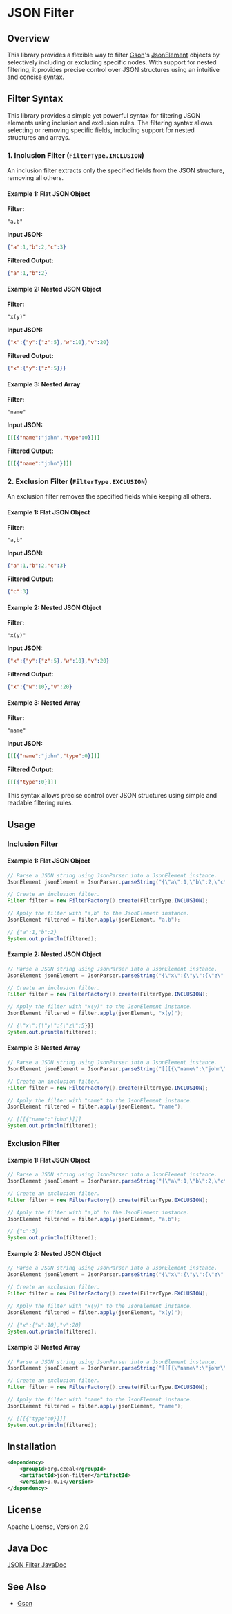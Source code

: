 # JSON Filter

## Overview

This library provides a flexible way to filter [Gson](https://github.com/google/gson)'s 
[JsonElement](https://www.javadoc.io/doc/com.google.code.gson/gson/latest/com.google.gson/com/google/gson/JsonElement.html) 
objects by selectively including or excluding specific nodes. With support for nested filtering, it provides precise control 
over JSON structures using an intuitive and concise syntax.

## Filter Syntax

This library provides a simple yet powerful syntax for filtering JSON elements using inclusion and exclusion rules. 
The filtering syntax allows selecting or removing specific fields, including support for nested structures and arrays.

### **1. Inclusion Filter (`FilterType.INCLUSION`)**
An inclusion filter extracts only the specified fields from the JSON structure, removing all others.

#### **Example 1: Flat JSON Object**
**Filter:**
```plaintext
"a,b"
```
**Input JSON:**
```json
{"a":1,"b":2,"c":3}
```
**Filtered Output:**
```json
{"a":1,"b":2}
```

#### **Example 2: Nested JSON Object**
**Filter:**
```plaintext
"x(y)"
```
**Input JSON:**
```json
{"x":{"y":{"z":5},"w":10},"v":20}
```
**Filtered Output:**
```json
{"x":{"y":{"z":5}}}
```

#### **Example 3: Nested Array**
**Filter:**
```plaintext
"name"
```
**Input JSON:**
```json
[[[{"name":"john","type":0}]]]
```
**Filtered Output:**
```json
[[[{"name":"john"}]]]
```

### **2. Exclusion Filter (`FilterType.EXCLUSION`)**
An exclusion filter removes the specified fields while keeping all others.

#### **Example 1: Flat JSON Object**
**Filter:**
```plaintext
"a,b"
```
**Input JSON:**
```json
{"a":1,"b":2,"c":3}
```
**Filtered Output:**
```json
{"c":3}
```

#### **Example 2: Nested JSON Object**
**Filter:**
```plaintext
"x(y)"
```
**Input JSON:**
```json
{"x":{"y":{"z":5},"w":10},"v":20}
```
**Filtered Output:**
```json
{"x":{"w":10},"v":20}
```

#### **Example 3: Nested Array**
**Filter:**
```plaintext
"name"
```
**Input JSON:**
```json
[[[{"name":"john","type":0}]]]
```
**Filtered Output:**
```json
[[[{"type":0}]]]
```

This syntax allows precise control over JSON structures using simple and readable filtering rules.

## Usage

### Inclusion Filter

#### Example 1: Flat JSON Object

```java
// Parse a JSON string using JsonParser into a JsonElement instance.
JsonElement jsonElement = JsonParser.parseString("{\"a\":1,\"b\":2,\"c\":3}");

// Create an inclusion filter.
Filter filter = new FilterFactory().create(FilterType.INCLUSION);

// Apply the filter with "a,b" to the JsonElement instance.
JsonElement filtered = filter.apply(jsonElement, "a,b");

// {"a":1,"b":2}
System.out.println(filtered);
```

#### Example 2: Nested JSON Object

```java
// Parse a JSON string using JsonParser into a JsonElement instance.
JsonElement jsonElement = JsonParser.parseString("{\"x\":{\"y\":{\"z\":5},\"w\":10},\"v\":20}");

// Create an inclusion filter.
Filter filter = new FilterFactory().create(FilterType.INCLUSION);

// Apply the filter with "x(y)" to the JsonElement instance.
JsonElement filtered = filter.apply(jsonElement, "x(y)");

// {\"x\":{\"y\":{\"z\":5}}}
System.out.println(filtered);
```

#### Example 3: Nested Array

```java
// Parse a JSON string using JsonParser into a JsonElement instance.
JsonElement jsonElement = JsonParser.parseString("[[[{\"name\":\"john\",\"type\":0}]]]");

// Create an inclusion filter.
Filter filter = new FilterFactory().create(FilterType.INCLUSION);

// Apply the filter with "name" to the JsonElement instance.
JsonElement filtered = filter.apply(jsonElement, "name");

// [[[{"name":"john"}]]]
System.out.println(filtered);
```

### Exclusion Filter

#### Example 1: Flat JSON Object

```java
// Parse a JSON string using JsonParser into a JsonElement instance.
JsonElement jsonElement = JsonParser.parseString("{\"a\":1,\"b\":2,\"c\":3}");

// Create an exclusion filter.
Filter filter = new FilterFactory().create(FilterType.EXCLUSION);

// Apply the filter with "a,b" to the JsonElement instance.
JsonElement filtered = filter.apply(jsonElement, "a,b");

// {"c":3}
System.out.println(filtered);
```

#### Example 2: Nested JSON Object

```java
// Parse a JSON string using JsonParser into a JsonElement instance.
JsonElement jsonElement = JsonParser.parseString("{\"x\":{\"y\":{\"z\":5},\"w\":10},\"v\":20}");

// Create an exclusion filter.
Filter filter = new FilterFactory().create(FilterType.EXCLUSION);

// Apply the filter with "x(y)" to the JsonElement instance.
JsonElement filtered = filter.apply(jsonElement, "x(y)");

// {"x":{"w":10},"v":20}
System.out.println(filtered);
```

#### Example 3: Nested Array

```java
// Parse a JSON string using JsonParser into a JsonElement instance.
JsonElement jsonElement = JsonParser.parseString("[[[{\"name\":\"john\",\"type\":0}]]]");

// Create an exclusion filter.
Filter filter = new FilterFactory().create(FilterType.EXCLUSION);

// Apply the filter with "name" to the JsonElement instance.
JsonElement filtered = filter.apply(jsonElement, "name");

// [[[{"type":0}]]]
System.out.println(filtered);
```

## Installation

```xml
<dependency>
    <groupId>org.czeal</groupId>
    <artifactId>json-filter</artifactId>
    <version>0.0.1</version>
</dependency>
```

## License

Apache License, Version 2.0

## Java Doc

[JSON Filter JavaDoc](https://hidebike712.github.io/json-filter/)

## See Also

- [Gson](https://github.com/google/gson)
